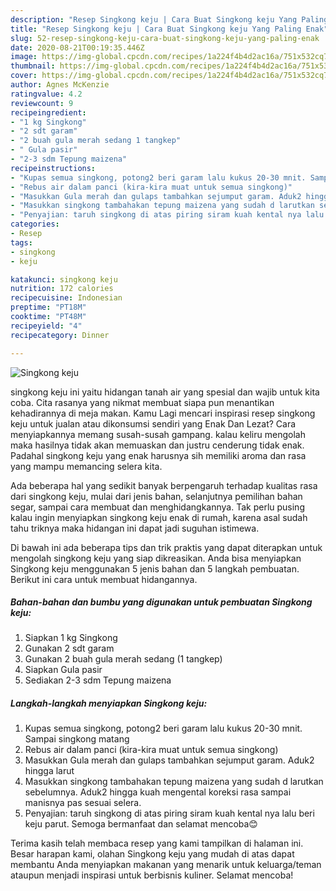 ```yaml
---
description: "Resep Singkong keju | Cara Buat Singkong keju Yang Paling Enak"
title: "Resep Singkong keju | Cara Buat Singkong keju Yang Paling Enak"
slug: 52-resep-singkong-keju-cara-buat-singkong-keju-yang-paling-enak
date: 2020-08-21T00:19:35.446Z
image: https://img-global.cpcdn.com/recipes/1a224f4b4d2ac16a/751x532cq70/singkong-keju-foto-resep-utama.jpg
thumbnail: https://img-global.cpcdn.com/recipes/1a224f4b4d2ac16a/751x532cq70/singkong-keju-foto-resep-utama.jpg
cover: https://img-global.cpcdn.com/recipes/1a224f4b4d2ac16a/751x532cq70/singkong-keju-foto-resep-utama.jpg
author: Agnes McKenzie
ratingvalue: 4.2
reviewcount: 9
recipeingredient:
- "1 kg Singkong"
- "2 sdt garam"
- "2 buah gula merah sedang 1 tangkep"
- " Gula pasir"
- "2-3 sdm Tepung maizena"
recipeinstructions:
- "Kupas semua singkong, potong2 beri garam lalu kukus 20-30 mnit. Sampai singkong matang"
- "Rebus air dalam panci (kira-kira muat untuk semua singkong)"
- "Masukkan Gula merah dan gulaps tambahkan sejumput garam. Aduk2 hingga larut"
- "Masukkan singkong tambahakan tepung maizena yang sudah d larutkan sebelumnya. Aduk2 hingga kuah mengental koreksi rasa sampai manisnya pas sesuai selera."
- "Penyajian: taruh singkong di atas piring siram kuah kental nya lalu beri keju parut. Semoga bermanfaat dan selamat mencoba😊"
categories:
- Resep
tags:
- singkong
- keju

katakunci: singkong keju 
nutrition: 172 calories
recipecuisine: Indonesian
preptime: "PT18M"
cooktime: "PT48M"
recipeyield: "4"
recipecategory: Dinner

---
```



![Singkong keju](https://img-global.cpcdn.com/recipes/1a224f4b4d2ac16a/751x532cq70/singkong-keju-foto-resep-utama.jpg)


singkong keju ini yaitu hidangan tanah air yang spesial dan wajib untuk kita coba. Cita rasanya yang nikmat membuat siapa pun menantikan kehadirannya di meja makan.
Kamu Lagi mencari inspirasi resep singkong keju untuk jualan atau dikonsumsi sendiri yang Enak Dan Lezat? Cara menyiapkannya memang susah-susah gampang. kalau keliru mengolah maka hasilnya tidak akan memuaskan dan justru cenderung tidak enak. Padahal singkong keju yang enak harusnya sih memiliki aroma dan rasa yang mampu memancing selera kita.

Ada beberapa hal yang sedikit banyak berpengaruh terhadap kualitas rasa dari singkong keju, mulai dari jenis bahan, selanjutnya pemilihan bahan segar, sampai cara membuat dan menghidangkannya. Tak perlu pusing kalau ingin menyiapkan singkong keju enak di rumah, karena asal sudah tahu triknya maka hidangan ini dapat jadi suguhan istimewa.




Di bawah ini ada beberapa tips dan trik praktis yang dapat diterapkan untuk mengolah singkong keju yang siap dikreasikan. Anda bisa menyiapkan Singkong keju menggunakan 5 jenis bahan dan 5 langkah pembuatan. Berikut ini cara untuk membuat hidangannya.

<!--inarticleads1-->

##### Bahan-bahan dan bumbu yang digunakan untuk pembuatan Singkong keju:

1. Siapkan 1 kg Singkong
1. Gunakan 2 sdt garam
1. Gunakan 2 buah gula merah sedang (1 tangkep)
1. Siapkan  Gula pasir
1. Sediakan 2-3 sdm Tepung maizena




<!--inarticleads2-->

##### Langkah-langkah menyiapkan Singkong keju:

1. Kupas semua singkong, potong2 beri garam lalu kukus 20-30 mnit. Sampai singkong matang
1. Rebus air dalam panci (kira-kira muat untuk semua singkong)
1. Masukkan Gula merah dan gulaps tambahkan sejumput garam. Aduk2 hingga larut
1. Masukkan singkong tambahakan tepung maizena yang sudah d larutkan sebelumnya. Aduk2 hingga kuah mengental koreksi rasa sampai manisnya pas sesuai selera.
1. Penyajian: taruh singkong di atas piring siram kuah kental nya lalu beri keju parut. Semoga bermanfaat dan selamat mencoba😊




Terima kasih telah membaca resep yang kami tampilkan di halaman ini. Besar harapan kami, olahan Singkong keju yang mudah di atas dapat membantu Anda menyiapkan makanan yang menarik untuk keluarga/teman ataupun menjadi inspirasi untuk berbisnis kuliner. Selamat mencoba!

